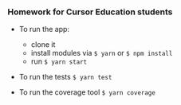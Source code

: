 ### Homework for Cursor Education students

- To run the app:
  - clone it
  - install modules via `$ yarn` or `$ npm install`
  - run `$ yarn start`


- To run the tests `$ yarn test`
- To run the coverage tool `$ yarn coverage`